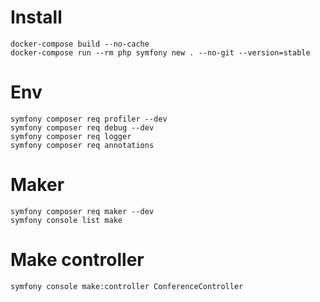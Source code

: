 # Install
    docker-compose build --no-cache
    docker-compose run --rm php symfony new . --no-git --version=stable

# Env
    symfony composer req profiler --dev
    symfony composer req debug --dev
    symfony composer req logger
    symfony composer req annotations
    
# Maker
    symfony composer req maker --dev
    symfony console list make
    
# Make controller
    symfony console make:controller ConferenceController